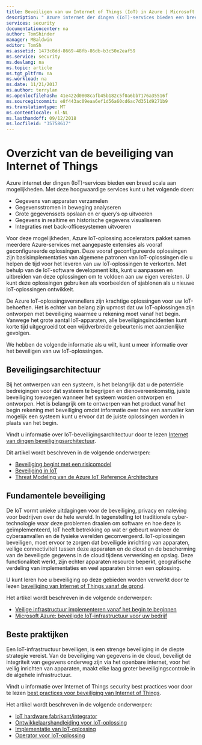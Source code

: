 ```yaml
---
title: Beveiligen van uw Internet of Things (IoT) in Azure | Microsoft Docs
description: " Azure internet der dingen (IoT)-services bieden een breed scala aan mogelijkheden. In dit artikel vindt u informatie over het beveiligen van uw IoT-oplossingen in Azure. "
services: security
documentationcenter: na
author: TomShinder
manager: MBaldwin
editor: TomSh
ms.assetid: 1473c8dd-8669-48fb-86db-b3c50e2eaf59
ms.service: security
ms.devlang: na
ms.topic: article
ms.tgt_pltfrm: na
ms.workload: na
ms.date: 11/21/2017
ms.author: terrylan
ms.openlocfilehash: 41e422d0808cafb45b182c5f0a6bb7176a35516f
ms.sourcegitcommit: e8f443ac09eaa6ef1d56a60cd6ac7d351d9271b9
ms.translationtype: MT
ms.contentlocale: nl-NL
ms.lasthandoff: 09/12/2018
ms.locfileid: "35758617"
---
```

# <a name="internet-of-things-security-overview"></a>Overzicht van de beveiliging van Internet of Things
Azure internet der dingen (IoT)-services bieden een breed scala aan mogelijkheden. Met deze hoogwaardige services kunt u het volgende doen:

* Gegevens van apparaten verzamelen
* Gegevensstromen in beweging analyseren
* Grote gegevenssets opslaan en er query’s op uitvoeren
* Gegevens in realtime en historische gegevens visualiseren
* Integraties met back-officesystemen uitvoeren

Voor deze mogelijkheden, Azure IoT-oplossing accelerators pakket samen meerdere Azure-services met aangepaste extensies als vooraf geconfigureerde oplossingen. Deze vooraf geconfigureerde oplossingen zijn basisimplementaties van algemene patronen van IoT-oplossingen die u helpen de tijd voor het leveren van uw IoT-oplossingen te verkorten. Met behulp van de IoT-software development kits, kunt u aanpassen en uitbreiden van deze oplossingen om te voldoen aan uw eigen vereisten. U kunt deze oplossingen gebruiken als voorbeelden of sjablonen als u nieuwe IoT-oplossingen ontwikkelt.

De Azure IoT-oplossingsversnellers zijn krachtige oplossingen voor uw IoT-behoeften. Het is echter van belang zijn upmost dat uw IoT-oplossingen zijn ontworpen met beveiliging waarmee u rekening moet vanaf het begin. Vanwege het grote aantal IoT-apparaten, alle beveiligingsincidenten kunt korte tijd uitgegroeid tot een wijdverbreide gebeurtenis met aanzienlijke gevolgen.

We hebben de volgende informatie als u wilt, kunt u meer informatie over het beveiligen van uw IoT-oplossingen.

## <a name="security-architecture"></a>Beveiligingsarchitectuur
Bij het ontwerpen van een systeem, is het belangrijk dat u de potentiële bedreigingen voor dat systeem te begrijpen en dienovereenkomstig, juiste beveiliging toevoegen wanneer het systeem worden ontworpen en ontworpen. Het is belangrijk om te ontwerpen van het product vanaf het begin rekening met beveiliging omdat informatie over hoe een aanvaller kan mogelijk een systeem kunt u ervoor dat de juiste oplossingen worden in plaats van het begin.

Vindt u informatie over IoT-beveiligingsarchitectuur door te lezen [Internet van dingen beveiligingsarchitectuur](/azure/iot-fundamentals/iot-security-architecture).

Dit artikel wordt beschreven in de volgende onderwerpen:

* [Beveiliging begint met een risicomodel](/azure/iot-fundamentals/iot-security-architecture#security-starts-with-a-threat-model)
* [Beveiliging in IoT](/azure/iot-fundamentals/iot-security-architecture#security-in-iot)
* [Threat Modeling van de Azure IoT Reference Architecture](/azure/iot-fundamentals/iot-security-architecture#threat-modeling-the-azure-iot-reference-architecture)

## <a name="security-from-the-ground-up"></a>Fundamentele beveiliging
De IoT vormt unieke uitdagingen voor de beveiliging, privacy en naleving voor bedrijven over de hele wereld. In tegenstelling tot traditionele cyber-technologie waar deze problemen draaien om software en hoe deze is geïmplementeerd, IoT heeft betrekking op wat er gebeurt wanneer de cyberaanvallen en de fysieke werelden geconvergeerd. IoT-oplossingen beveiligen, moet ervoor te zorgen dat beveiligde inrichting van apparaten, veilige connectiviteit tussen deze apparaten en de cloud en de bescherming van de beveiligde gegevens in de cloud tijdens verwerking en opslag. Deze functionaliteit werkt, zijn echter apparaten resource beperkt, geografische verdeling van implementaties en veel apparaten binnen een oplossing.

U kunt leren hoe u beveiliging op deze gebieden worden verwerkt door te lezen [beveiliging van Internet of Things vanaf de grond](/azure/iot-fundamentals/iot-security-ground-up).

Het artikel wordt beschreven in de volgende onderwerpen:

* [Veilige infrastructuur implementeren vanaf het begin te beginnen](/azure/iot-fundamentals/iot-security-ground-up#secure-infrastructure-from-the-ground-up)
* [Microsoft Azure: beveiligde IoT-infrastructuur voor uw bedrijf](/azure/iot-fundamentals/iot-security-ground-up#microsoft-azure---secure-iot-infrastructure-for-your-business)

## <a name="best-practices"></a>Beste praktijken
Een IoT-infrastructuur beveiligen, is een strenge beveiliging in de diepte strategie vereist. Van de beveiliging van gegevens in de cloud, beveiligt de integriteit van gegevens onderweg zijn via het openbare internet, voor het veilig inrichten van apparaten, maakt elke laag groter beveiligingscontrole in de algehele infrastructuur.

Vindt u informatie over Internet of Things security best practices voor door te lezen [best practices voor beveiliging van Internet of Things](/azure/iot-fundamentals/iot-security-best-practices).

Het artikel wordt beschreven in de volgende onderwerpen:

* [IoT hardware fabrikant/integrator](/azure/iot-fundamentals/iot-security-best-practices#iot-hardware-manufacturerintegrator)
* [Ontwikkelaarshandleiding voor IoT-oplossing](/azure/iot-fundamentals/iot-security-best-practices#iot-solution-developer)
* [Implementatie van IoT-oplossing](/azure/iot-fundamentals/iot-security-best-practices#iot-solution-deployer)
* [Operator voor IoT-oplossing](/azure/iot-fundamentals/iot-security-best-practices#iot-solution-operator)
